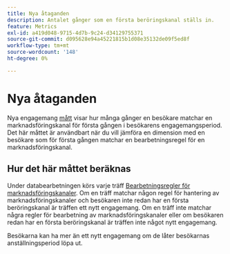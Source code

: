 ```yaml
---
title: Nya åtaganden
description: Antalet gånger som en första beröringskanal ställs in.
feature: Metrics
exl-id: a419d048-9715-4d7b-9c24-d34129755371
source-git-commit: d095628e94a45221815b1d08e35132de09f5ed8f
workflow-type: tm+mt
source-wordcount: '148'
ht-degree: 0%

---
```


# Nya åtaganden

Nya engagemang [mått](overview.md) visar hur många gånger en besökare matchar en marknadsföringskanal för första gången i besökarens engagemangsperiod. Det här måttet är användbart när du vill jämföra en dimension med en besökare som för första gången matchar en bearbetningsregel för en marknadsföringskanal.

## Hur det här måttet beräknas

Under databearbetningen körs varje träff [Bearbetningsregler för marknadsföringskanaler](/help/admin/admin/c-manage-report-suites/c-edit-report-suites/marketing-channels/c-rules.md). Om en träff matchar någon regel för hantering av marknadsföringskanaler och besökaren inte redan har en första beröringskanal är träffen ett nytt engagemang. Om en träff inte matchar några regler för bearbetning av marknadsföringskanaler eller om besökaren redan har en första beröringskanal är träffen inte något nytt engagemang.

Besökarna kan ha mer än ett nytt engagemang om de låter besökarnas anställningsperiod löpa ut.
